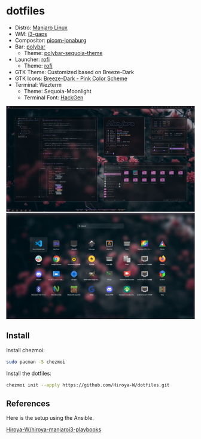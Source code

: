 # dotfiles

- Distro: [Manjaro Linux](https://manjaro.org/downloads/community/i3/)
- WM: [i3-gaps](https://github.com/Airblader/i3)
- Compositor: [picom-jonaburg](https://github.com/jonaburg/picom)
- Bar: [polybar](https://github.com/polybar/polybar)
  - Theme: [polybar-sequoia-theme](https://github.com/Hiroya-W/polybar-sequoia-theme)
- Launcher: [rofi](https://github.com/davatorium/rofi)
  - Theme: [rofi](https://github.com/adi1090x/rofi)
- GTK Theme: Customized based on Breeze-Dark
- GTK Icons: [Breeze-Dark - Pink Color Scheme](https://store.kde.org/p/1264277)
- Terminal: Wezterm
  - Theme: Sequoia-Moonlight
  - Terminal Font: [HackGen](https://github.com/yuru7/HackGen)

![](screenshots/sequoia-moonlight/desktop.png)
![](screenshots/sequoia-moonlight/launcher.png)

## Install

Install chezmoi:

```bash
sudo pacman -S chezmoi
```

Install the dotfiles:

```bash
chezmoi init --apply https://github.com/Hiroya-W/dotfiles.git
```

## References

Here is the setup using the Ansible.

[Hiroya-W/hiroya-manjaroi3-playbooks](https://github.com/Hiroya-W/hiroya-manjaroi3-playbooks)
